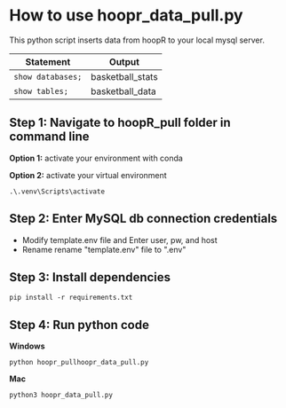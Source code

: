 # How to use hoopr_data_pull.py

This python script inserts data from hoopR to your local mysql server.

| Statement            | Output              |
|----------------------|---------------------|
| `show databases;`    | basketball_stats    |
| `show tables;`       | basketball_data     |



## Step 1: Navigate to hoopR_pull folder in command line

**Option 1:** activate your environment with conda

**Option 2:** activate your virtual environment
```
.\.venv\Scripts\activate

```



## Step 2: Enter MySQL db connection credentials 

* Modify template.env file and Enter user, pw, and host
* Rename rename "template.env" file to ".env"

## Step 3: Install dependencies

```
pip install -r requirements.txt

```

## Step 4: Run python code

**Windows**

```
python hoopr_pullhoopr_data_pull.py

```

**Mac**

```
python3 hoopr_data_pull.py

```